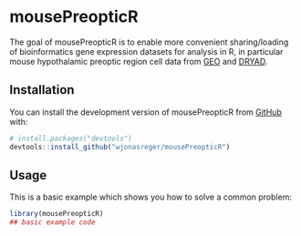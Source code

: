 
<!-- README.md is generated from README.Rmd. Please edit that file -->

# mousePreopticR

<!-- badges: start -->
<!-- badges: end -->

The goal of mousePreopticR is to enable more convenient sharing/loading
of bioinformatics gene expression datasets for analysis in R, in
particular mouse hypothalamic preoptic region cell data from
[GEO](https://www.ncbi.nlm.nih.gov/geo/query/acc.cgi?acc=GSE113576) and
[DRYAD](https://datadryad.org/stash/dataset/doi:10.5061/dryad.8t8s248).

## Installation

You can install the development version of mousePreopticR from
[GitHub](https://github.com/) with:

``` r
# install.packages("devtools")
devtools::install_github("wjonasreger/mousePreopticR")
```

## Usage

This is a basic example which shows you how to solve a common problem:

``` r
library(mousePreopticR)
## basic example code
```

